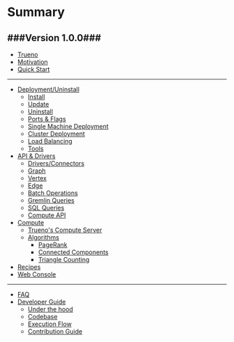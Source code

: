 # Summary

###Version 1.0.0###
---

* [Trueno](README.md)
* [Motivation](pages/motivation/motivation.md)
* [Quick Start](pages/quick-start/quick-start-commands.md)
<!--     - [Commands](pages/quick-start/quick-start-commands.md)
    - [Interactive](pages/quick-start/quick-start-interactive.md) -->
---
* [Deployment/Uninstall]()
    - [Install](pages/deployment-install/install.md)
    - [Update](pages/deployment-install/update.md)
    - [Uninstall](pages/deployment-install/uninstall.md)
    - [Ports & Flags](pages/deployment-install/cli-flags-ports.md)
    - [Single Machine Deployment](pages/deployment-install/centralized-deployment.md)
    - [Cluster Deployment](pages/deployment-install/distributed-deployment.md)
    - [Load Balancing](pages/deployment-install/load-balancing.md)
    - [Tools](pages/deployment-install/tools.md)
* [API & Drivers]() 
    - [Drivers/Connectors](pages/api-drivers/drivers-connectors/drivers-connectors.md)
    - [Graph]()
    - [Vertex]()
    - [Edge]()
    - [Batch Operations]()
    - [Gremlin Queries](pages/api-drivers/gremlin.md)
    - [SQL Queries]()
    - [Compute API]()
* [Compute]()
    - [Trueno's Compute Server](pages/compute/compute-server/trueno-compute-server.md)
    - [Algorithms](pages/compute/algorithms/algorithms.md)
      - [PageRank](pages/compute/algorithms/pagerank.md)
      - [Connected Components](pages/compute/algorithms/connected-components.md)
      - [Triangle Counting](pages/compute/algorithms/triangle-counting.md)
* [Recipes]() 
* [Web Console]()

---
* [FAQ]() 
* [Developer Guide]() 
    - [Under the hood]()
    - [Codebase]()
    - [Execution Flow]()
    - [Contribution Guide]()